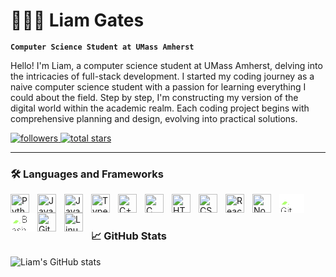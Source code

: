 # 👨🏻‍💻 Liam Gates

**`Computer Science Student at UMass Amherst`**

Hello! I'm Liam, a computer science student at UMass Amherst, delving into the intricacies of full-stack development. I started my coding journey as a naive computer science student with a passion for learning everything I could about the field. Step by step, I'm constructing my version of the digital world within the academic realm. Each coding project begins with comprehensive planning and design, evolving into practical solutions.

<p align="left">
   <a href="https://github.com/liamkaigates?tab=followers">
      <img alt="followers" title="Follow me on Github" src="https://custom-icon-badges.demolab.com/github/followers/liamkaigates?color=4caf50&labelColor=000000&style=for-the-badge&logo=person-add&label=Follow&logoColor=white"/>
   </a>
   <a href="https://github.com/liamkaigates?tab=repositories&sort=stargazers">
      <img alt="total stars" title="Total stars on GitHub" src="https://custom-icon-badges.demolab.com/github/stars/liamkaigates?color=ffeb3b&style=for-the-badge&labelColor=000000&logo=star"/>
   </a>
</p>




---

### 🛠️ Languages and Frameworks

<img align="left" alt="Python" width="30px" style="padding-right:10px;" src="https://cdn.jsdelivr.net/gh/devicons/devicon/icons/python/python-plain.svg" />
<img align="left" alt="Java" width="30px" style="padding-right:10px;" src="https://cdn.jsdelivr.net/gh/devicons/devicon/icons/java/java-original.svg"/>
<img align="left" alt="JavaScript" width="30px" style="padding-right:10px;" src="https://cdn.jsdelivr.net/gh/devicons/devicon/icons/javascript/javascript-plain.svg" />
<img align="left" alt="TypeScript" width="30px" style="padding-right:10px;" src="https://cdn.jsdelivr.net/gh/devicons/devicon/icons/typescript/typescript-plain.svg" />
<img align="left" alt="C++" width="30px" style="padding-right:10px;" src="https://cdn.jsdelivr.net/gh/devicons/devicon/icons/cplusplus/cplusplus-line.svg" />
<img align="left" alt="C" width="30px" style="padding-right:10px;" src="https://cdn.jsdelivr.net/gh/devicons/devicon/icons/c/c-line.svg" />
<img align="left" alt="HTML" width="30px" style="padding-right:10px;" src="https://cdn.jsdelivr.net/gh/devicons/devicon/icons/html5/html5-plain.svg" />
<img align="left" alt="CSS" width="30px" style="padding-right:10px;" src="https://cdn.jsdelivr.net/gh/devicons/devicon/icons/css3/css3-plain.svg" />
<img align="left" alt="React" width="30px" style="padding-right:10px;" src="https://cdn.jsdelivr.net/gh/devicons/devicon/icons/react/react-original.svg" />
<img align="left" alt="NodeJS" width="30px" style="padding-right:10px;" src="https://cdn.jsdelivr.net/gh/devicons/devicon/icons/nodejs/nodejs-original.svg" />
<img align="left" alt="GitHub" width="30px" style="padding-right:10px; filter: brightness(200%); background-color: white;" src="https://cdn.jsdelivr.net/gh/devicons/devicon/icons/github/github-original.svg" />
<img align="left" alt="Bash" width="30px" style="padding-right:10px; filter: brightness(200%); background-color: white;" src="https://cdn.jsdelivr.net/gh/devicons/devicon/icons/bash/bash-original.svg" />
<img align="left" alt="Git" width="30px" style="padding-right:10px;" src="https://cdn.jsdelivr.net/gh/devicons/devicon/icons/git/git-original.svg" />
<img align="left" alt="Linux" width="30px" style="padding-right:10px;" src="https://cdn.jsdelivr.net/gh/devicons/devicon/icons/linux/linux-original.svg" />
<br />

#

### 📈 GitHub Stats

![Liam's GitHub stats](https://github-readme-stats.vercel.app/api?username=liamkaigates&show_icons=true&theme=dark)

<!-- ![GitHub Streak](https://streak-stats.demolab.com?user=liamkaigates&theme=gruvbox&border_radius=4.5) -->

#
